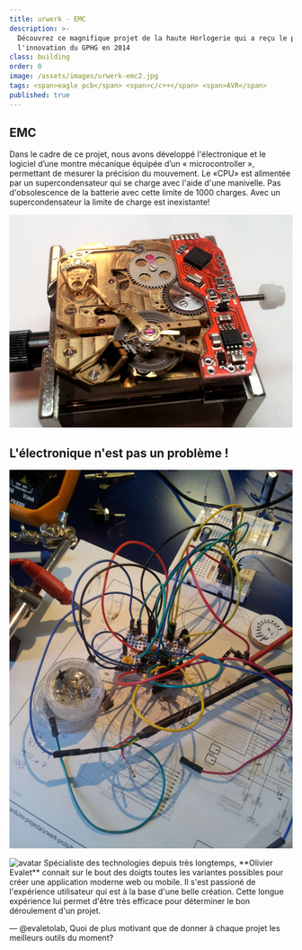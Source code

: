 ```yaml
---
title: urwerk - EMC
description: >-
  Découvrez ce magnifique projet de la haute Horlogerie qui a reçu le prix de
  l'innovation du GPHG en 2014
class: building
order: 0
image: /assets/images/urwerk-emc2.jpg
tags: <span>eagle pcb</span> <span>c/c++</span> <span>AVR</span>
published: true
---
```


## EMC
Dans le cadre de ce projet, nous avons développé l'électronique et le logiciel d’une montre mécanique équipée d’un « microcontroller », permettant de mesurer la précision du mouvement. Le «CPU» est alimentée par un supercondensateur qui se charge avec l'aide d'une manivelle. Pas d'obsolescence de la batterie avec cette limite de 1000 charges. Avec un supercondensateur la limite de charge est inexistante!

![urwerk 1](/assets/images/urwerk-emc-dev1.jpg)


## L'électronique n'est pas un problème !

![urwerk 2](/assets/images/urwerk-emc-dev2.jpg)



<aside markdown="1" class="pquote">
  <img src="//ucarecdn.com/e79f59da-1081-4c89-a00f-b2499aaf0afa/-/resize/200x/oli.jpg" class="pquote-avatar" alt="avatar">
  Spécialiste des technologies depuis très longtemps, **Olivier Evalet** connait sur le bout des doigts toutes les variantes possibles pour créer une application moderne web ou mobile. Il s'est passioné de l'expérience utilisateur qui est à la base d'une belle création. 
  Cette longue expérience lui permet d'être très efficace pour déterminer le bon déroulement d'un projet.
  
  <p markdown="1" class="pquote-credit">
— @evaletolab, Quoi de plus motivant que de donner à chaque projet les meilleurs outils du moment?
  </p>
</aside>

